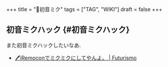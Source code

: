 +++
title = "📝初音ミク"
tags = ["TAG", "WIKI"]
draft = false
+++

## 初音ミクハック {#初音ミクハック}

また初音ミクハックしたいなあ.

-   [🖊iRemoconでミクミクにしてやんよ。 | Futurismo](https://futurismo.biz/archives/154/)
